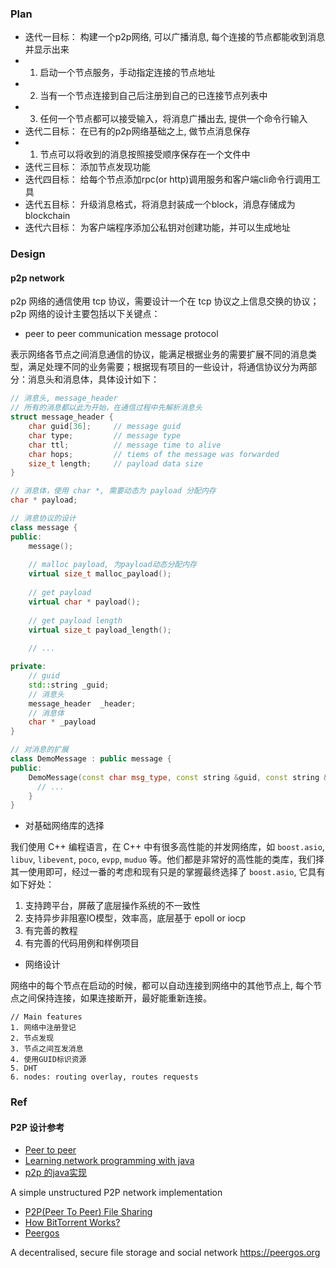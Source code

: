 
### Plan

* 迭代一目标： 构建一个p2p网络, 可以广播消息, 每个连接的节点都能收到消息并显示出来
*   1. 启动一个节点服务，手动指定连接的节点地址
*   2. 当有一个节点连接到自己后注册到自己的已连接节点列表中
*   3. 任何一个节点都可以接受输入，将消息广播出去, 提供一个命令行输入
* 迭代二目标： 在已有的p2p网络基础之上, 做节点消息保存
*   1. 节点可以将收到的消息按照接受顺序保存在一个文件中
* 迭代三目标： 添加节点发现功能
* 迭代四目标： 给每个节点添加rpc(or http)调用服务和客户端cli命令行调用工具
* 迭代五目标： 升级消息格式，将消息封装成一个block，消息存储成为blockchain
* 迭代六目标： 为客户端程序添加公私钥对创建功能，并可以生成地址


### Design

#### p2p network

p2p 网络的通信使用 tcp 协议，需要设计一个在 tcp 协议之上信息交换的协议；p2p 网络的设计主要包括以下关键点：

- peer to peer communication message protocol

表示网络各节点之间消息通信的协议，能满足根据业务的需要扩展不同的消息类型，满足处理不同的业务需要；根据现有项目的一些设计，将通信协议分为两部分：消息头和消息体，具体设计如下：

```cpp
// 消息头, message_header
// 所有的消息都以此为开始，在通信过程中先解析消息头
struct message_header {
    char guid[36];     // message guid
    char type;         // message type
    char ttl;          // message time to alive
    char hops;         // tiems of the message was forwarded
    size_t length;     // payload data size
}

// 消息体，使用 char *, 需要动态为 payload 分配内存
char * payload;

// 消息协议的设计
class message {
public:
    message();
    
    // malloc payload, 为payload动态分配内存
    virtual size_t malloc_payload();
    
    // get payload
    virtual char * payload();
    
    // get payload length
    virtual size_t payload_length();
    
    // ...

private:
    // guid
    std::string _guid;
    // 消息头
    message_header  _header;
    // 消息体
    char * _payload
}

// 对消息的扩展
class DemoMessage : public message {
public:
    DemoMessage(const char msg_type, const string &guid, const string &payload) {
      // ...
    }
}
```

- 对基础网络库的选择

我们使用 C++ 编程语言，在 C++ 中有很多高性能的并发网络库，如 `boost.asio`, `libuv`, `libevent`, `poco`, `evpp`, `muduo` 等。他们都是非常好的高性能的类库，我们择其一使用即可，经过一番的考虑和现有只是的掌握最终选择了 `boost.asio`, 它具有如下好处：

1. 支持跨平台，屏蔽了底层操作系统的不一致性
2. 支持异步非阻塞IO模型，效率高，底层基于 epoll or iocp
3. 有完善的教程
4. 有完善的代码用例和样例项目

- 网络设计

网络中的每个节点在启动的时候，都可以自动连接到网络中的其他节点上, 每个节点之间保持连接，如果连接断开，最好能重新连接。

```
// Main features
1. 网络中注册登记
2. 节点发现
3. 节点之间互发消息
4. 使用GUID标识资源
5. DHT 
6. nodes: routing overlay, routes requests
```

### Ref

#### P2P 设计参考

- [Peer to peer](https://en.wikipedia.org/wiki/Peer-to-peer)
- [Learning network programming with java](http://trackmakers.com/trackmakers.com/LIBRARY/MEDIADUMP/EBOOKS/Learning%20Network%20Programming%20with%20Java.pdf)
- [p2p 的java实现](https://github.com/metanet/p2p)

A simple unstructured P2P network implementation

- [P2P(Peer To Peer) File Sharing](https://www.geeksforgeeks.org/p2ppeer-to-peer-file-sharing/)
- [How BitTorrent Works?](https://www.geeksforgeeks.org/how-bittorrent-works/)
- [Peergos](https://github.com/Peergos/Peergos)

A decentralised, secure file storage and social network https://peergos.org
